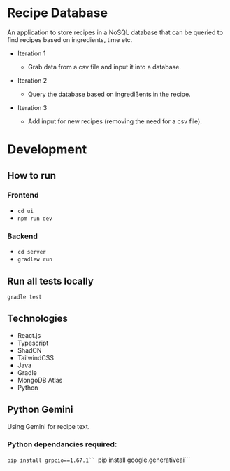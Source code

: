 # Recipe Database
An application to store recipes in a NoSQL database that can be queried to find recipes based on ingredients, time etc. 

- Iteration 1
    -   Grab data from a csv file and input it into a database.

- Iteration 2 
    - Query the database based on ingredißents in the recipe. 
    
- Iteration 3 
    - Add input for new recipes (removing the need for a csv file).

# Development
## How to run

### Frontend

- ```cd ui```
- ```npm run dev```

### Backend

- ```cd server```
- ```gradlew run```

## Run all tests locally

``` gradle test ```

## Technologies

* React.js
* Typescript
* ShadCN
* TailwindCSS
* Java
* Gradle
* MongoDB Atlas
* Python

## Python Gemini

Using Gemini for recipe text.

### Python dependancies required:

```pip install grpcio==1.67.1``
```pip install google.generativeai```
